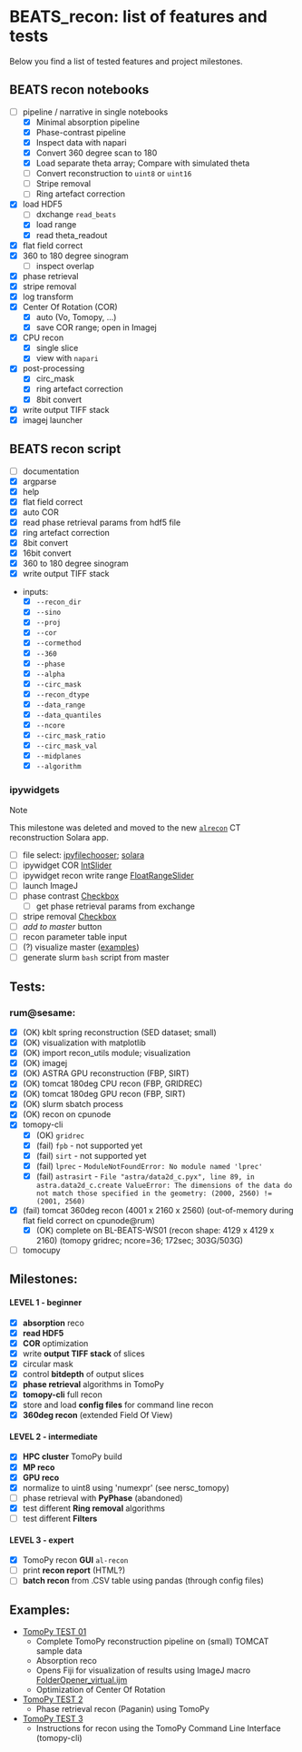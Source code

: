 # BEATS_recon: list of features and tests
Below you find a list of tested features and project milestones.

## BEATS recon notebooks
- [ ] pipeline / narrative in single notebooks
    - [X] Minimal absorption pipeline
    - [X] Phase-contrast pipeline
    - [X] Inspect data with napari
    - [X] Convert 360 degree scan to 180
    - [X] Load separate theta array; Compare with simulated theta
    - [ ] Convert reconstruction to `uint8` or `uint16`
    - [ ] Stripe removal
    - [ ] Ring artefact correction
- [X] load HDF5
  - [ ] dxchange `read_beats`
  - [X] load range
  - [X] read theta_readout
- [X] flat field correct
- [X] 360 to 180 degree sinogram
  - [ ] inspect overlap
- [X] phase retrieval
- [X] stripe removal
- [X] log transform
- [X] Center Of Rotation (COR)
  - [X] auto (Vo, Tomopy, ...)
  - [X] save COR range; open in Imagej
- [X] CPU recon
  - [X] single slice
  - [X] view with `napari`
- [X] post-processing
  - [X] circ_mask
  - [X] ring artefact correction
  - [X] 8bit convert
- [X] write output TIFF stack
- [X] imagej launcher

## BEATS recon script
- [ ] documentation
- [X] argparse
- [X] help
- [X] flat field correct
- [X] auto COR
- [X] read phase retrieval params from hdf5 file
- [X] ring artefact correction
- [X] 8bit convert
- [X] 16bit convert
- [X] 360 to 180 degree sinogram
- [X] write output TIFF stack
- inputs:
  - [X] `--recon_dir`
  - [X] `--sino`
  - [X] `--proj`
  - [X] `--cor`
  - [x] `--cormethod`
  - [X] `--360`
  - [X] `--phase`
  - [X] `--alpha`
  - [X] `--circ_mask`
  - [X] `--recon_dtype`
  - [X] `--data_range`
  - [X] `--data_quantiles`
  - [X] `--ncore`
  - [X] `--circ_mask_ratio`
  - [X] `--circ_mask_val`
  - [X] `--midplanes`
  - [X] `--algorithm`

### ipywidgets 
> [!NOTE]  
> This milestone was deleted and moved to the new [`alrecon`](https://github.com/gianthk/alrecon/tree/master) CT reconstruction Solara app.

- [ ] file select: [ipyfilechooser](https://github.com/crahan/ipyfilechooser); [solara](https://solara.dev/api/file_browser)
- [ ] ipywidget COR [IntSlider](https://ipywidgets.readthedocs.io/en/stable/examples/Widget%20List.html#intslider)
- [ ] ipywidget recon write range [FloatRangeSlider](https://ipywidgets.readthedocs.io/en/stable/examples/Widget%20List.html#floatrangeslider)
- [ ] launch ImageJ
- [ ] phase contrast [Checkbox](https://ipywidgets.readthedocs.io/en/stable/examples/Widget%20List.html#checkbox)
  - [ ] get phase retrieval params from exchange
- [ ] stripe removal [Checkbox](https://ipywidgets.readthedocs.io/en/stable/examples/Widget%20List.html#checkbox)
- [ ] _add to master_ button
- [ ] recon parameter table input
- [ ] (?) visualize master ([examples](https://pbpython.com/dataframe-gui-overview.html))
- [ ] generate slurm `bash` script from master

## Tests:
### rum@sesame:
- [X] (OK) kblt spring reconstruction (SED dataset; small)
- [X] (OK) visualization with matplotlib
- [X] (OK) import recon_utils module; visualization
- [X] (OK) imagej
- [X] (OK) ASTRA GPU reconstruction (FBP, SIRT)
- [X] (OK) tomcat 180deg CPU recon (FBP, GRIDREC)
- [X] (OK) tomcat 180deg GPU recon (FBP, SIRT)
- [X] (OK) slurm sbatch process
- [X] (OK) recon on cpunode
- [X] tomopy-cli
  - [X] (OK) `gridrec`
  - [X] (fail) `fpb` - not supported yet
  - [X] (fail) `sirt` - not supported yet
  - [X] (fail) `lprec` - `ModuleNotFoundError: No module named 'lprec'`
  - [X] (fail) `astrasirt` - `File "astra/data2d_c.pyx", line 89, in astra.data2d_c.create
ValueError: The dimensions of the data do not match those specified in the geometry: (2000, 2560) != (2001, 2560)`
- [X] (fail) tomcat 360deg recon (4001 x 2160 x 2560) (out-of-memory during flat field correct on cpunode@rum)
  - [X] (OK) complete on BL-BEATS-WS01 (recon shape: 4129 x 4129 x 2160) (tomopy gridrec; ncore=36; 172sec; 303G/503G)
- [ ] tomocupy

## Milestones:
#### LEVEL 1 - beginner
- [x] **absorption** reco
- [x] **read HDF5**
- [x] **COR** optimization
- [x] write **output TIFF stack** of slices
- [x] circular mask
- [x] control **bitdepth** of output slices
- [x] **phase retrieval** algorithms in TomoPy
- [x] **tomopy-cli** full recon
- [x] store and load **config files** for command line recon
- [x] **360deg recon** (extended Field Of View)
#### LEVEL 2 - intermediate
- [X] **HPC cluster** TomoPy build
- [X] **MP reco**
- [X] **GPU reco**
- [X] normalize to uint8 using 'numexpr' (see nersc_tomopy)
- [ ] phase retrieval with **PyPhase** (abandoned)
- [X] test different **Ring removal** algorithms
- [ ] test different **Filters**
#### LEVEL 3 - expert
- [X] TomoPy recon **GUI** `al-recon`
- [ ] print **recon report** (HTML?)
- [ ] **batch recon** from .CSV table using pandas (through config files)

## Examples:
- [TomoPy TEST 01](tests/TomoPy_test01.ipynb)
    - Complete TomoPy reconstruction pipeline on (small) TOMCAT sample data
    - Absorption reco
    - Opens Fiji for visualization of results using ImageJ macro [FolderOpener_virtual.ijm](https://gitlab.com/sesame_beats/imagej_utils/-/blob/master/macros/FolderOpener_virtual.ijm)
    - Optimization of Center Of Rotation
- [TomoPy TEST 2](tests/phase_retrieval/TomoPy_test02_PhaseRetrieval_TomoPy.ipynb)
    - Phase retrieval recon (Paganin) using TomoPy
- [TomoPy TEST 3](tests/TomoPy_test03_tomopy-cli.ipynb)
    - Instructions for recon using the TomoPy Command Line Interface (tomopy-cli)
